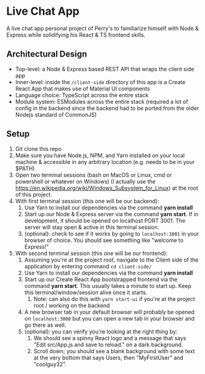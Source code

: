 # Live Chat App

A live chat app personal project of Perry's to familiarize himself with Node & Express while solidifying his React & TS frontend skills.

## Architectural Design

* Top-level: a Node & Express based REST API that wraps the client side app
* Inner-level: inside the `/client-side` directory of this app is a Create React App that makes use of Material UI components
* Language choice: TypeScript across the entire stack
* Module system: ESModules across the entire stack (required a lot of config in the backend since the backend had to be ported from the older Nodejs standard of CommonJS)

## Setup

1. Git clone this repo
2. Make sure you have Node.js, NPM, and Yarn installed on your local machine & accessible in any arbitrary location (e.g. needs to be in your $PATH)
3. Open two terminal sessions (bash on MacOS or Linux, cmd or powershell or whatever on Windows) (I actually use the https://en.wikipedia.org/wiki/Windows_Subsystem_for_Linux) at the root of this project.
4. With first terminal session (this one will be our backend):
    1. Use Yarn to install our dependencies via the command **yarn install**
    2. Start up our Node & Express server via the command **yarn start**. If in development, it should be opened on localhost PORT 3001. The server will stay open & active in this terminal session.
    3. (optional): check to see if it works by going to `localhost:3001` in your browser of choice. You should see something like "welcome to Express!"
5. With second terminal session (this one will be our frontend):
    1. Assuming you're at the project root, navigate to the Client side of the application by entering command `cd client-side/`
    2. Use Yarn to install our dependencies via the command **yarn install**
    3. Start up our Create React App bootstrapped frontend via the command **yarn start**. This usually takes a minute to start up. Keep this terminal/window/session alive once it starts.
       1. Note: can also do this with `yarn start-ui` if you're at the project root / working on the backend
    4. A new browser tab in your default browser will probably be opened on `localhost:3000` but you can open a new tab in your browser and go there as well.
    5. (optional): you can verify you're looking at the right thing by:
       1.  We should see a spinny React logo and a message that says "Edit src/App.js and save to reload." on a dark background.
       2.  Scroll down; you should see a blank background with some text at the very bottom that says Users, then "MyFirstUser" and "coolguy32".

